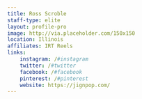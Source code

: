 ```yaml
---
title: Ross Scroble
staff-type: elite
layout: profile-pro
image: http://via.placeholder.com/150x150
location: Illinois
affiliates: IRT Reels
links:
    instagram: /#instagram
    twitter: /#twitter
    facebook: /#facebook
    pinterest: /#pinterest
    website: https://jignpop.com/
---
```


